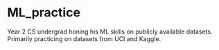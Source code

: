 # ML_practice
Year 2 CS undergrad honing his ML skills on publicly available datasets.
Primarily practicing on datasets from UCI and Kaggle.

